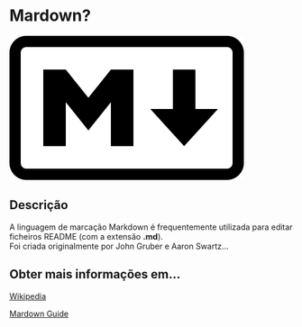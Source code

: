 ﻿# Mardown?

![Markdown](Markdown-mark.svg "Markdown")

## Descrição

A linguagem de marcação Markdown é frequentemente utilizada para editar ficheiros README (com a extensão **.md**).  
Foi criada originalmente por John Gruber e Aaron Swartz...

## Obter mais informações em...

[Wikipedia](https://pt.wikipedia.org/wiki/Markdown)

[Mardown Guide](https://www.markdownguide.org/basic-syntax/)
